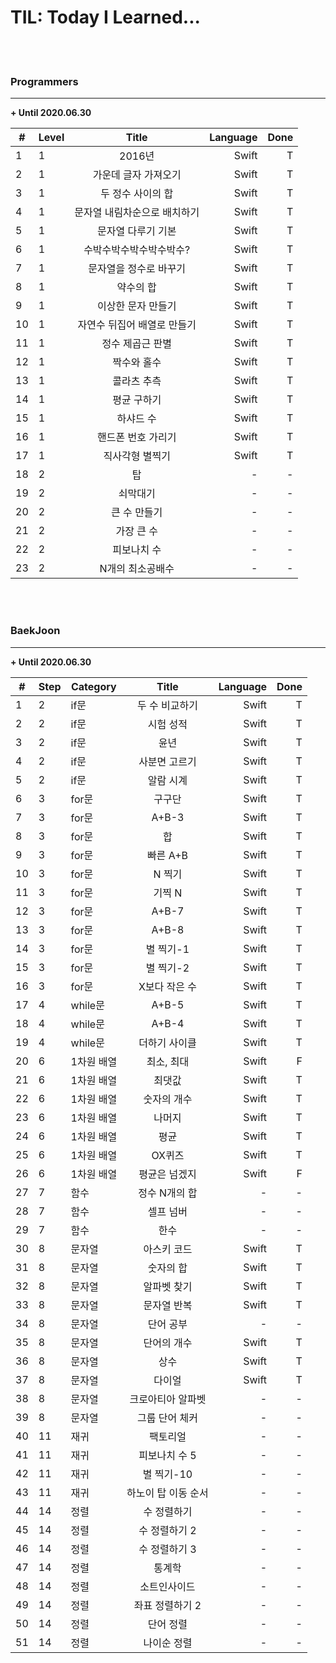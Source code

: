 # TIL: Today I Learned...

<br><br>

### Programmers
----------------------

**+ Until 2020.06.30**

| <center>#</center> |  <center>Level</center> |  <center>Title</center> |  <center>Language</center> | <center>Done</center> |
|:--------|:--------|:--------:|--------:|--------:|
| 1 | 1 | 2016년 | Swift | T |
| 2 | 1 | 가운데 글자 가져오기 | Swift | T |
| 3 | 1 | 두 정수 사이의 합 | Swift | T |
| 4 | 1 | 문자열 내림차순으로 배치하기 | Swift | T |
| 5 | 1 | 문자열 다루기 기본 | Swift | T |
| 6 | 1 | 수박수박수박수박수박수? | Swift | T |
| 7 | 1 | 문자열을 정수로 바꾸기 | Swift | T |
| 8 | 1 | 약수의 합 | Swift | T |
| 9 | 1 | 이상한 문자 만들기 | Swift | T |
| 10 | 1 | 자연수 뒤집어 배열로 만들기 | Swift | T |
| 11 | 1 | 정수 제곱근 판별 | Swift | T |
| 12 | 1 | 짝수와 홀수 | Swift | T |
| 13 | 1 | 콜라츠 추측 | Swift | T |
| 14 | 1 | 평균 구하기 | Swift | T |
| 15 | 1 | 하샤드 수 | Swift | T |
| 16 | 1 | 핸드폰 번호 가리기 | Swift | T |
| 17 | 1 | 직사각형 별찍기 | Swift | T |
| 18 | 2 | 탑 | - | - |
| 19 | 2 | 쇠막대기 | - | - |
| 20 | 2 | 큰 수 만들기 | - | - |
| 21 | 2 | 가장 큰 수 | - | - |
| 22 | 2 | 피보나치 수 | - | - |
| 23 | 2 | N개의 최소공배수 | - | - |

<br><br>

### BaekJoon
----------------------

**+ Until 2020.06.30**

| <center>#</center> |  <center>Step</center>|  <center>Category</center> |  <center>Title</center> |  <center>Language</center> | <center>Done</center> |
|:--------|:--------|:--------|:--------:|--------:|--------:|
| 1 | 2 | if문 | 두 수 비교하기 | Swift | T |
| 2 | 2 | if문 | 시험 성적 | Swift | T |
| 3 | 2 | if문 | 윤년 | Swift | T |
| 4 | 2 | if문 | 사분면 고르기 | Swift | T |
| 5 | 2 | if문 | 알람 시계 | Swift | T |
| 6 | 3 | for문 | 구구단 | Swift | T |
| 7 | 3 | for문 | A+B-3 | Swift | T |
| 8 | 3 | for문 | 합 | Swift | T |
| 9 | 3 | for문 | 빠른 A+B | Swift | T |
| 10 | 3 | for문 | N 찍기 | Swift | T |
| 11 | 3 | for문 | 기찍 N | Swift | T |
| 12 | 3 | for문 | A+B-7 | Swift | T |
| 13 | 3 | for문 | A+B-8 | Swift | T |
| 14 | 3 | for문 | 별 찍기-1 | Swift | T |
| 15 | 3 | for문 | 별 찍기-2 | Swift | T |
| 16 | 3 | for문 | X보다 작은 수 | Swift | T |
| 17 | 4 | while문 | A+B-5 | Swift | T |
| 18 | 4 | while문 | A+B-4 | Swift | T |
| 19 | 4 | while문 | 더하기 사이클 | Swift | T |
| 20 | 6 | 1차원 배열 | 최소, 최대 | Swift | F |
| 21 | 6 | 1차원 배열 | 최댓값 | Swift | T |
| 22 | 6 | 1차원 배열 | 숫자의 개수 | Swift | T |
| 23 | 6 | 1차원 배열 | 나머지 | Swift | T |
| 24 | 6 | 1차원 배열 | 평균 | Swift | T |
| 25 | 6 | 1차원 배열 | OX퀴즈 | Swift | T |
| 26 | 6 | 1차원 배열 | 평균은 넘겠지 | Swift | F |
| 27 | 7 | 함수 | 정수 N개의 합 | - | - |
| 28 | 7 | 함수 | 셀프 넘버 | - | - |
| 29 | 7 | 함수 | 한수 | - | - |
| 30 | 8 | 문자열 | 아스키 코드 | Swift | T |
| 31 | 8 | 문자열 | 숫자의 합 | Swift | T |
| 32 | 8 | 문자열 | 알파벳 찾기 | Swift | T |
| 33 | 8 | 문자열 | 문자열 반복 | Swift | T |
| 34 | 8 | 문자열 | 단어 공부 | - | - |
| 35 | 8 | 문자열 | 단어의 개수 | Swift | T |
| 36 | 8 | 문자열 | 상수 | Swift | T |
| 37 | 8 | 문자열 | 다이얼 | Swift | T |
| 38 | 8 | 문자열 | 크로아티아 알파벳 | - | - |
| 39 | 8 | 문자열 | 그룹 단어 체커 | - | - |
| 40 | 11 | 재귀 | 팩토리얼 | - | - |
| 41 | 11 | 재귀 | 피보나치 수 5 | - | - |
| 42 | 11 | 재귀 | 별 찍기-10 | - | - |
| 43 | 11 | 재귀 | 하노이 탑 이동 순서 | - | - |
| 44 | 14 | 정렬 | 수 정렬하기 | - | - |
| 45 | 14 | 정렬 | 수 정렬하기 2 | - | - |
| 46 | 14 | 정렬 | 수 정렬하기 3 | - | - |
| 47 | 14 | 정렬 | 통계학 | - | - |
| 48 | 14 | 정렬 | 소트인사이드 | - | - |
| 49 | 14 | 정렬 | 좌표 정렬하기 2 | - | - |
| 50 | 14 | 정렬 | 단어 정렬 | - | - |
| 51 | 14 | 정렬 | 나이순 정렬 | - | - |

